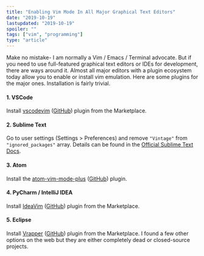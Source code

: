 ```yaml
---
title: "Enabling Vim Mode In All Major Graphical Text Editors"
date: "2019-10-19"
lastupdated: "2019-10-19"
spoiler: ""
tags: ["vim", "programming"]
type: "article"
---
```


Make no mistake- I am normally a Vim / Emacs / Terminal advocate. But if you need to use full-featured graphical text editors or IDEs for development, there are ways around it. Almost all major editors with a plugin ecosystem today allow you to enable or install vim emulation. Here are some plugins for the major ones. Installation is fairly trivial.

#### 1. VSCode

Install [vscodevim](https://marketplace.visualstudio.com/items?itemName=vscodevim.vim) ([GitHub](https://github.com/VSCodeVim/Vim)) plugin from the Marketplace.

#### 2. Sublime Text

Go to user settings (Settings > Preferences) and remove `"Vintage"` from `"ignored_packages"` array.
Details can be found in the [Official Sublime Text Docs](https://www.sublimetext.com/docs/3/vintage.html).

#### 3. Atom

Install the [atom-vim-mode-plus](https://atom.io/packages/vim-mode-plus) ([GitHub](https://github.com/t9md/atom-vim-mode-plus)) plugin.

#### 4. PyCharm / IntelliJ IDEA

Install [IdeaVim](https://www.jetbrains.com/help/pycharm/using-product-as-the-vim-editor.html) ([GitHub](https://github.com/JetBrains/ideavim)) plugin from the Marketplace.

#### 5. Eclipse

Install [Vrapper](http://vrapper.sourceforge.net/home/) ([GitHub](https://github.com/vrapper/vrapper)) plugin from the Marketplace.
I found a few other options on the web but they are either completely dead or closed-source projects.
